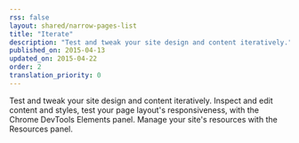 ```yaml
---
rss: false
layout: shared/narrow-pages-list
title: "Iterate"
description: "Test and tweak your site design and content iteratively."
published_on: 2015-04-13
updated_on: 2015-04-22
order: 2
translation_priority: 0
---
```


<div class="intro">
  Test and tweak your site design and content iteratively. Inspect and edit content and styles, test your page layout's responsiveness, with the Chrome DevTools Elements panel. Manage your site's resources with the Resources panel.
</div>
